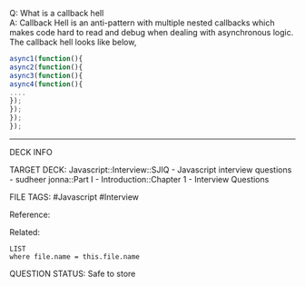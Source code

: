 Q: What is a callback hell  
A: Callback Hell is an anti-pattern with multiple nested callbacks which makes code hard to read and debug when dealing with asynchronous logic. The callback hell looks like below,
```javascript
async1(function(){
async2(function(){
async3(function(){
async4(function(){
....
});
});
});
});
```
<!--ID: 1693596718157-->

---

DECK INFO

TARGET DECK: Javascript::Interview::SJIQ - Javascript interview questions - sudheer jonna::Part I - Introduction::Chapter 1 - Interview Questions

FILE TAGS: #Javascript #Interview

Reference:

Related:

```dataview
LIST
where file.name = this.file.name
```

QUESTION STATUS: Safe to store